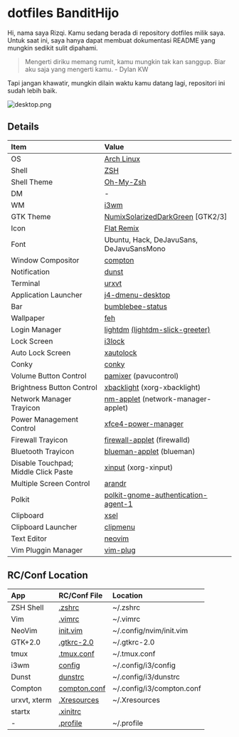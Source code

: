 # **dotfiles BanditHijo**

Hi, nama  saya Rizqi. Kamu sedang berada di repository dotfiles milik saya. Untuk saat ini, saya hanya dapat membuat dokumentasi README yang mungkin sedikit sulit dipahami.

>Mengerti diriku memang rumit, kamu mungkin tak kan sanggup. Biar aku saja yang mengerti kamu. - Dylan KW

Tapi jangan khawatir, mungkin dilain waktu kamu datang lagi, repositori ini sudah lebih baik.

![desktop.png](https://raw.githubusercontent.com/bandithijo/dotfiles/master/screenshot/desktop.png)

## Details
| Item | Value |
| :--- | :---- |
| OS  | [Arch Linux](https://www.archlinux.org/)
| Shell | [ZSH](https://wiki.archlinux.org/index.php/Zsh) |
| Shell Theme | [Oh-My-Zsh](https://github.com/robbyrussell/oh-my-zsh) |
| DM | - |
| WM | [i3wm](https://wiki.archlinux.org/index.php/I3) |
| GTK Theme | [NumixSolarizedDarkGreen](https://github.com/Ferdi265/numix-solarized-gtk-theme) [GTK2/3] |
| Icon | [Flat Remix](https://github.com/daniruiz/Flat-Remix) |
| Font | Ubuntu, Hack, DeJavuSans, DeJavuSansMono |
| Window Compositor | [compton](https://www.archlinux.org/packages/community/x86_64/compton/) |
| Notification | [dunst](https://www.archlinux.org/packages/community/x86_64/dunst/) |
| Terminal | [urxvt](https://www.archlinux.org/packages/community/x86_64/rxvt-unicode/) |
| Application Launcher | [j4-dmenu-desktop](https://aur.archlinux.org/packages/j4-dmenu-desktop/) |
| Bar | [bumblebee-status ](https://github.com/tobi-wan-kenobi/bumblebee-status) |
| Wallpaper | [feh](https://www.archlinux.org/packages/extra/x86_64/feh/) |
| Login Manager | [lightdm](https://www.archlinux.org/packages/extra/x86_64/lightdm/) [(lightdm-slick-greeter)](https://aur.archlinux.org/packages/lightdm-slick-greeter) |
| Lock Screen | [i3lock](https://www.archlinux.org/packages/community/x86_64/i3lock/) |
| Auto Lock Screen | [xautolock](https://www.archlinux.org/packages/community/x86_64/xautolock/) |
| Conky | [conky](https://www.archlinux.org/packages/extra/x86_64/conky/) |
| Volume Button Control | [pamixer](https://www.archlinux.org/packages/extra/x86_64/pavucontrol/) (pavucontrol) |
| Brightness Button Control | [xbacklight](https://www.archlinux.org/packages/extra/x86_64/xorg-xbacklight/) (xorg-xbacklight) |
| Network Manager Trayicon | [nm-applet](https://www.archlinux.org/packages/extra/x86_64/network-manager-applet/) (network-manager-applet) |
| Power Management Control | [xfce4-power-manager](https://www.archlinux.org/packages/extra/x86_64/xfce4-power-manager/) |
| Firewall Trayicon | [firewall-applet](https://www.archlinux.org/packages/community/any/firewalld/) (firewalld) |
| Bluetooth Trayicon | [blueman-applet](https://www.archlinux.org/packages/community/x86_64/blueman/) (blueman) |
| Disable Touchpad; Middle Click Paste | [xinput](https://www.archlinux.org/packages/extra/x86_64/xorg-xinput/) (xorg-xinput) |
| Multiple Screen Control | [arandr](https://www.archlinux.org/packages/community/any/arandr/) |
| Polkit | [polkit-gnome-authentication-agent-1](https://www.archlinux.org/packages/community/x86_64/polkit-gnome/) |
| Clipboard | [xsel](https://www.archlinux.org/packages/community/x86_64/xsel/) |
| Clipboard Launcher | [clipmenu](https://github.com/cdown/clipmenu) |
| Text Editor | [neovim](https://www.archlinux.org/packages/community/x86_64/neovim/) |
| Vim Pluggin Manager | [vim-plug](https://github.com/junegunn/vim-plug) |

## RC/Conf Location
| App | RC/Conf File | Location |
| :-- | :----------- | :------- |
| ZSH Shell | [.zshrc](https://raw.githubusercontent.com/bandithijo/dotfiles/master/.zshrc) | ~/.zshrc |
| Vim | [.vimrc](https://raw.githubusercontent.com/bandithijo/dotfiles/master/.vimrc) | ~/.vimrc |
| NeoVim | [init.vim](https://raw.githubusercontent.com/bandithijo/dotfiles/master/.config/nvim/init.vim) | ~/.config/nvim/init.vim |
| GTK+2.0 | [.gtkrc-2.0](https://raw.githubusercontent.com/bandithijo/dotfiles/master/.gtkrc-2.0) | ~/.gtkrc-2.0 |
| tmux | [.tmux.conf](https://raw.githubusercontent.com/bandithijo/dotfiles/master/.tmux.conf) | ~/.tmux.conf |
| i3wm| [config](https://raw.githubusercontent.com/bandithijo/dotfiles/master/.config/i3/config) | ~/.config/i3/config |
| Dunst | [dunstrc](https://raw.githubusercontent.com/bandithijo/dotfiles/master/.config/i3/dunstrc) | ~/.config/i3/dunstrc |
| Compton | [compton.conf](https://github.com/bandithijo/dotfiles/blob/master/.config/i3/compton.conf) | ~/.config/i3/compton.conf |
| urxvt, xterm | [.Xresources](https://raw.githubusercontent.com/bandithijo/dotfiles/master/.Xresources) | ~/.Xresources |
| startx | [.xinitrc](https://wiki.archlinux.org/index.php/Xinit)
| - | [.profile](https://raw.githubusercontent.com/bandithijo/dotfiles/master/.profile) | ~/.profile |


